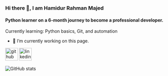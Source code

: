 ### Hi there 👋, I am Hamidur Rahman Majed
#### Python learner on a 6-month journey to become a professional developer.
Currently learning: Python basics, Git, and automation 

- 🔭 I’m currently working on this page. 


[<img src='https://cdn.jsdelivr.net/npm/simple-icons@3.0.1/icons/github.svg' alt='github' height='40'>](https://github.com/https://github.com/hamidurrahman-0824)  [<img src='https://cdn.jsdelivr.net/npm/simple-icons@3.0.1/icons/linkedin.svg' alt='linkedin' height='40'>](https://www.linkedin.com/in/www.linkedin.com/in/hamidur-rahman-majed-68b70a37b/)  

![GitHub stats](https://github-readme-stats.vercel.app/api?username=https://github.com/hamidurrahman-0824&show_icons=true)  



